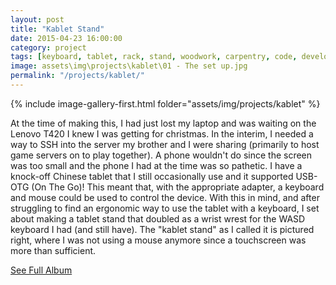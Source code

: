 ```yaml
---
layout: post
title: "Kablet Stand"
date: 2015-04-23 16:00:00
category: project
tags: [keyboard, tablet, rack, stand, woodwork, carpentry, code, development, SSH]
image: assets\img\projects\kablet\01 - The set up.jpg
permalink: "/projects/kablet/"
---
```

<div>

<span class="image left"> {% include image-gallery-first.html folder="assets/img/projects/kablet" %}</span>
<p>
At the time of making this, I had just lost my laptop and was waiting on the Lenovo T420 I knew I was getting for christmas. In the interim, I needed a way to SSH into the server my brother and I were sharing (primarily to host game servers on to play together). A phone wouldn't do since the screen was too small and the phone I had at the time was so pathetic. I have a knock-off Chinese tablet that I still occasionally use and it supported USB-OTG (On The Go)! This meant that, with the appropriate adapter, a keyboard and mouse could be used to control the device. With this in mind, and after struggling to find an ergonomic way to use the tablet with a keyboard, I set about making a tablet stand that doubled as a wrist wrest for the WASD keyboard I had (and still have).
The "kablet stand" as I called it is pictured right, where I was not using a mouse anymore since a touchscreen was more than sufficient.

</p>
</div>
<p><a class="button" href="/projects/kablet_images">See Full Album</a></p>